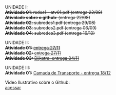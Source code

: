 UNIDADE I:  
~~**Atividade 01**: redes1 - atv01.pdf (entrega 22/08)~~    
~~**Atividade sobre o github**: (entrega 22/08)~~  
~~**Atividade 02**: subredes1.pdf (entrega 29/08)~~    
~~**Atividade 03**: subredes2.pdf (entrega 06/09)~~   
~~**Atividade 04**: subredes3.pdf (entrega 16/10)~~     
   
UNIDADE II:     
~~**Atividade 01:** [entrega 27/11](https://docs.google.com/document/d/1kh-sxMiEk5tly9PdL-yw4b9Qmk5M3J9NUUwkEMt1MVA/edit?usp=sharing)~~   
~~**Atividade 02:** [entrega 27/11](https://docs.google.com/document/d/1li9l2ODg-CuF34v2kHVWdHj6yNgM23OlqdhA5SJrZGo/edit?usp=sharing)~~       
~~**Atividade 03:** [Dijkstra: entrega 04/11](https://docs.google.com/document/d/1LFmQVmoPYtdXfo5epfCwB8DYF8GT2QYAPcV4Urb8pM8/edit?usp=sharing)~~     

UNIDADE III:   
**Atividade 01:** [Camada de Transporte - entrega 18/12](https://docs.google.com/document/d/1vT2ZbHZNHg04yoiqKXkCFFD_2z0DXe9VD6-pxhSbo-I/edit?usp=sharing)  

Video Ilustrativo sobre o Github:  
[acessar](https://www.youtube.com/watch?v=zg8JcK1dgMI)  

